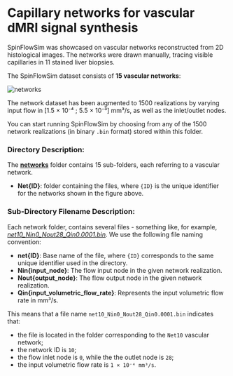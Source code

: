 # Capillary networks for vascular dMRI signal synthesis

SpinFlowSim was showcased on vascular networks reconstructed from 2D histological images. The networks were drawn manually, tracing visible capillaries in 11 stained liver biopsies.

The SpinFlowSim dataset consists of **15 vascular networks**:

![networks](https://github.com/user-attachments/assets/029fdf41-a655-45ef-8aee-d61c3860b416)

The network dataset has been augmented to 1500 realizations by varying input flow in [1.5 × 10⁻⁴ ; 5.5 × 10⁻³] mm³/s, as well as the inlet/outlet nodes.



You can start running SpinFlowSim by choosing from any of the 1500 network realizations (in binary `.bin` format) stored within this folder.

### Directory Description:

The [**networks**](https://github.com/radiomicsgroup/SpinFlowSim/tree/main/networks) folder contains 15 sub-folders, each referring to a vascular network.

- **Net{ID}**: folder containing the files, where `{ID}` is the unique identifier for the networks shown in the figure above.

### Sub-Directory Filename Description:
Each network folder, contains several files - something like, for example, [_net10_Nin0_Nout28_Qin0.0001.bin_](https://github.com/radiomicsgroup/SpinFlowSim/blob/main/networks/Net10/net10_Nin0_Nout28_Qin0.0001.bin). We use the following file naming convention:
- **net{ID}**: Base name of the file, where `{ID}` corresponds to the same unique identifier used in the directory.
- **Nin{input_node}**: The flow input node in the given network realization.
- **Nout{output_node}**: The flow output node in the given network realization.
- **Qin{input_volumetric_flow_rate}**: Represents the input volumetric flow rate in mm³/s.


This means that a file name `net10_Nin0_Nout28_Qin0.0001.bin` indicates that:
- the file is located in the folder corresponding to the `Net10` vascular network;
- the network ID is `10`;
- the flow inlet node is `0`, while the the outlet node is `28`;
- the input volumetric flow rate is `1 × 10⁻⁴ mm³/s`.


